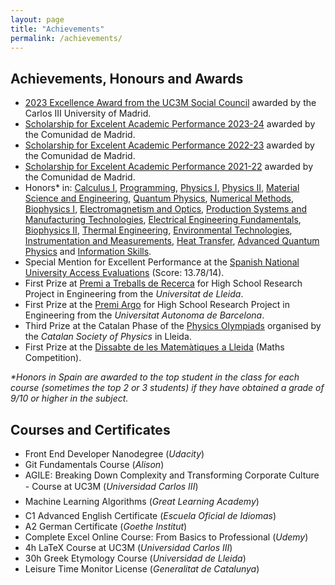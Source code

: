 ```yaml
---
layout: page
title: "Achievements"
permalink: /achievements/ 
---
```

## Achievements, Honours and Awards

- [2023 Excellence Award from the UC3M Social Council](https://www.uc3m.es/consejosocial/premios-ayudas/premios-excelencia/2023) awarded by the Carlos III University of Madrid.
- [Scholarship for Excelent Academic Performance 2023-24](https://www.bocm.es/boletin/CM_Orden_BOCM/2024/05/20/BOCM-20240520-20.PDF) awarded by the Comunidad de Madrid.
- [Scholarship for Excelent Academic Performance 2022-23](https://www.comunidad.madrid/sites/default/files/doc/educacion/univ/o_2069-2016_consolidadas_bex17.pdf) awarded by the Comunidad de Madrid.
- [Scholarship for Excelent Academic Performance 2021-22](https://www.comunidad.madrid/sites/default/files/doc/educacion/univ/orden_becas_excelencia_2021-22_v2.pdf) awarded by the Comunidad de Madrid.
- Honors* in: [Calculus I](https://aplicaciones.uc3m.es/cpa/generaFicha?&est=370&plan=455&asig=15489&idioma=2), [Programming](https://aplicaciones.uc3m.es/cpa/generaFicha?&est=370&plan=455&asig=15491&idioma=2), [Physics I](https://aplicaciones.uc3m.es/cpa/generaFicha?&est=370&plan=455&asig=18297&idioma=2), [Physics II](https://aplicaciones.uc3m.es/cpa/generaFicha?&est=370&plan=455&asig=18300&idioma=2), [Material Science and Engineering](https://aplicaciones.uc3m.es/cpa/generaFicha?&est=370&plan=455&asig=18304&idioma=2), [Quantum Physics](https://aplicaciones.uc3m.es/cpa/generaFicha?&est=370&plan=455&asig=18306&idioma=2), [Numerical Methods](https://aplicaciones.uc3m.es/cpa/generaFicha?&est=370&plan=455&asig=18312&idioma=2}), [Biophysics I](https://aplicaciones.uc3m.es/cpa/generaFicha?&est=370&plan=455&asig=18309&idioma=2), [Electromagnetism and Optics](https://aplicaciones.uc3m.es/cpa/generaFicha?&est=370&plan=455&asig=18310&idioma=2), [Production Systems and Manufacturing Technologies](https://aplicaciones.uc3m.es/cpa/generaFicha?&est=370&plan=455&asig=14124&idioma=2), [Electrical Engineering Fundamentals](https://aplicaciones.uc3m.es/cpa/generaFicha?&est=370&plan=455&asig=15506&idioma=2), [Biophysics II](https://aplicaciones.uc3m.es/cpa/generaFicha?&est=370&plan=455&asig=18319&idioma=2), [Thermal Engineering](https://aplicaciones.uc3m.es/cpa/generaFicha?&est=370&plan=455&asig=18321&idioma=2), [Environmental Technologies](https://aplicaciones.uc3m.es/cpa/generaFicha?&est=370&plan=455&asig=15502&idioma=2), [Instrumentation and Measurements](https://aplicaciones.uc3m.es/cpa/generaFicha?&est=370&plan=455&asig=18322&idioma=2), [Heat Transfer](https://aplicaciones.uc3m.es/cpa/generaFicha?est=370&anio=2024&plan=455&asig=15511&idioma=2), [Advanced Quantum Physics](https://aplicaciones.uc3m.es/cpa/generaFicha?&est=370&plan=455&asig=18315&idioma=2) and [Information Skills](https://aplicaciones.uc3m.es/cpa/generaFicha?&est=370&plan=455&asig=14155&idioma=2).
- Special Mention for Excellent Performance at the [Spanish National University Access Evaluations](https://universitats.gencat.cat/ca/proves-acces-PAU-PAP/) (Score: 13.78/14).
- First Prize at [Premi a Treballs de Recerca](https://www.udl.cat/ca/serveis/seu/treballsrecerca/any-2020/) for High School Research Project in Engineering from the *Universitat de Lleida*.
- First Prize at the [Premi Argo](https://www.uab.cat/ca/ice/premi-argo) for High School Research Project in Engineering from the *Universitat Autonoma de Barcelona*.
- Third Prize at the Catalan Phase of the [Physics Olympiads](https://blogs.iec.cat/scfis/category/oimpiada/) organised by the *Catalan Society of Physics* in Lleida.
- First Prize at the [Dissabte de les Matemàtiques a Lleida](http://www.eps.udl.cat/ca/agenda/Dissabte-de-les-Matematiques-a-Lleida) (Maths Competition).
 

_*Honors in Spain are awarded to the top student in the class for each course (sometimes the top 2 or 3 students) if they have obtained a grade of 9/10 or higher in the subject._

## Courses and Certificates

- Front End Developer Nanodegree (*Udacity*)
- Git Fundamentals Course (*Alison*)
- AGILE: Breaking Down Complexity and Transforming Corporate Culture - Course at UC3M (*Universidad Carlos III*)
- Machine Learning Algorithms (*Great Learning Academy*)
- C1 Advanced English Certificate (*Escuela Oficial de Idiomas*)
- A2 German Certificate (*Goethe Institut*)
- Complete Excel Online Course: From Basics to Professional (*Udemy*)
- 4h LaTeX Course at UC3M (*Universidad Carlos III*)
- 30h Greek Etymology Course (*Universidad de Lleida*)
- Leisure Time Monitor License (*Generalitat de Catalunya*)
 
